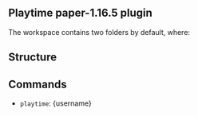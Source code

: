 ## Playtime paper-1.16.5 plugin ##
The workspace contains two folders by default, where:
## Structure ##
## Commands ##
- `playtime`: {username}